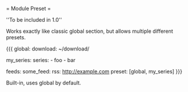 = Module Preset =

''To be included in 1.0''

Works exactly like classic global section, but allows multiple different presets.

{{{
global:
  download: ~/download/

my_series:
  series:
    - foo
    - bar  

feeds:
  some_feed:
    rss: http://example.com
    preset: [global, my_series]
}}}

Built-in, uses global by default.